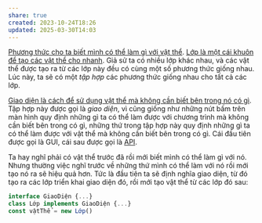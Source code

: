 ```yaml
---
share: true
created: 2023-10-24T18:26
updated: 2025-03-30T14:03
---
```

[Phương thức cho ta biết mình có thể làm gì với vật thể](../V%E1%BA%ADt%20th%E1%BB%83,%20l%E1%BB%9Bp/Ph%C6%B0%C6%A1ng%20th%E1%BB%A9c/Ph%C6%B0%C6%A1ng%20th%E1%BB%A9c%20cho%20ta%20bi%E1%BA%BFt%20m%C3%ACnh%20c%C3%B3%20th%E1%BB%83%20l%C3%A0m%20g%C3%AC%20v%E1%BB%9Bi%20v%E1%BA%ADt%20th%E1%BB%83.md). [Lớp là một cái khuôn để tạo các vật thể cho nhanh](../V%E1%BA%ADt%20th%E1%BB%83,%20l%E1%BB%9Bp/L%E1%BB%9Bp%20l%C3%A0%20m%E1%BB%99t%20c%C3%A1i%20khu%C3%B4n%20%C4%91%E1%BB%83%20t%E1%BA%A1o%20c%C3%A1c%20v%E1%BA%ADt%20th%E1%BB%83%20cho%20nhanh.md). Giả sử ta có nhiều lớp khác nhau, và các vật thể được tạo ra từ các lớp này đều có cùng một số phương thức giống nhau. Lúc này, ta sẽ có một *tập hợp* các phương thức giống nhau cho tất cả các lớp. 

[Giao diện là cách để sử dụng vật thể mà không cần biết bên trong nó có gì](../M%C3%B4%20%C4%91un/Giao%20di%E1%BB%87n%20l%C3%A0%20c%C3%A1ch%20%C4%91%E1%BB%83%20s%E1%BB%AD%20d%E1%BB%A5ng%20v%E1%BA%ADt%20th%E1%BB%83%20m%C3%A0%20kh%C3%B4ng%20c%E1%BA%A7n%20bi%E1%BA%BFt%20b%C3%AAn%20trong%20n%C3%B3%20c%C3%B3%20g%C3%AC.md). Tập hợp này được gọi là *giao diện*, vì cũng giống như những nút bấm trên màn hình quy định những gì ta có thể làm được với chương trình mà không cần biết bên trong có gì, những thứ trong tập hợp này quy định những gì ta có thể làm được với vật thể mà không cần biết bên trong có gì. Cái đầu tiên được gọi là GUI, cái sau được gọi là [API](../M%C3%B4%20%C4%91un/API%20l%C3%A0%20giao%20di%E1%BB%87n%20c%E1%BB%A7a%20m%E1%BB%99t%20ch%C6%B0%C6%A1ng%20tr%C3%ACnh.md).

Ta hay nghĩ phải có vật thể trước đã rồi mới biết mình có thể làm gì với nó. Nhưng thường việc nghĩ trước về những thứ mình có thể làm với nó rồi mới tạo nó ra sẽ hiệu quả hơn. Tức là đầu tiên ta sẽ định nghĩa giao diện, từ đó tạo ra các lớp triển khai giao diện đó, rồi mới tạo vật thể từ các lớp đó sau:
```ts
interface GiaoDiện {...}
class Lớp implements GiaoDiện {...}
const vậtThể = new Lớp()
```